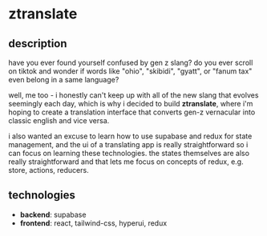 # ztranslate

## description
have you ever found yourself confused by gen z slang? do you ever scroll on tiktok and wonder if words like "ohio", "skibidi", "gyatt", or "fanum tax" even belong in a same language? 

well, me too - i honestly can't keep up with all of the new slang that evolves seemingly each day, which is why i decided to build **ztranslate**, where i'm hoping to create a translation interface that converts gen-z vernacular into classic english and vice versa.

i also wanted an excuse to learn how to use supabase and redux for state management, and the ui of a translating app is really straightforward so i can focus on learning these technologies. the states themselves are also really straightforward and that lets me focus on concepts of redux, e.g. store, actions, reducers.

## technologies
- **backend**: supabase
- **frontend**: react, tailwind-css, hyperui, redux
